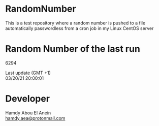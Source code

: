 # RandomNumber    
This is a test repository where a random number is pushed to a file automatically passwordless from a cron job in my Linux CentOS server    
# Random Number of the last run   
6294
      
Last update (GMT +1)    
03/20/21 20:00:01
# Developer    
Hamdy Abou El Anein   
hamdy.aea@protonmail.com
